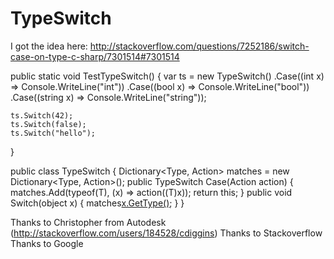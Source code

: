 # TypeSwitch

I got the idea here:
http://stackoverflow.com/questions/7252186/switch-case-on-type-c-sharp/7301514#7301514

public static void TestTypeSwitch()
{
    var ts = new TypeSwitch()
        .Case((int x) => Console.WriteLine("int"))
        .Case((bool x) => Console.WriteLine("bool"))
        .Case((string x) => Console.WriteLine("string"));

    ts.Switch(42);     
    ts.Switch(false);  
    ts.Switch("hello"); 
}

public class TypeSwitch
{
    Dictionary<Type, Action<object>> matches = new Dictionary<Type, Action<object>>();
    public TypeSwitch Case<T>(Action<T> action) { matches.Add(typeof(T), (x) => action((T)x)); return this; } 
    public void Switch(object x) { matches[x.GetType()](x); }
}

Thanks to Christopher from Autodesk (http://stackoverflow.com/users/184528/cdiggins)
Thanks to Stackoverflow
Thanks to Google
